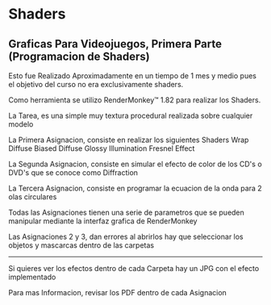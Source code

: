 Shaders
===============

Graficas Para Videojuegos, Primera Parte (Programacion de Shaders)
----------------

Esto fue Realizado Aproximadamente en un tiempo de 1 mes y medio pues el objetivo del curso no era exclusivamente shaders.

Como herramienta se utilizo RenderMonkey™ 1.82 para realizar los Shaders.

La Tarea, es una simple muy textura procedural realizada sobre cualquier modelo

La Primera Asignacion, consiste en realizar los siguientes Shaders
	Wrap Diffuse
	Biased Diffuse
	Glossy Illumination
	Fresnel Effect
	
La Segunda Asignacion, consiste en simular el efecto de color de los CD's o DVD's que se conoce como Diffraction

La Tercera Asignacion, consiste en programar la ecuacion de la onda para 2 olas circulares


Todas las Asignaciones tienen una serie de parametros que se pueden manipular mediante la interfaz grafica de RenderMonkey

Las Asignaciones 2 y 3, dan errores al abrirlos hay que seleccionar los objetos y mascarcas dentro de las carpetas

---------------------

Si quieres ver los efectos dentro de cada Carpeta hay un JPG con el efecto implementado

Para mas Informacion, revisar los PDF dentro de cada Asignacion

